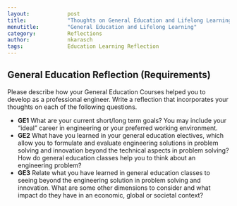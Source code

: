 ```yaml
---
layout:            post
title:             "Thoughts on General Education and Lifelong Learning"
menutitle:         "General Education and Lifelong Learning"
category:          Reflections
author:            nkarasch
tags:              Education Learning Reflection
---
```


## General Education Reflection (Requirements)

Please describe how your General Education Courses helped you to develop as a professional
engineer. Write a reflection that incorporates your thoughts on each of the following questions.

- **GE1** What are your current short/long term goals? You may include your “ideal” career in
  engineering or your preferred working environment.
- **GE2** What have you learned in your general education electives, which allow you to formulate
  and evaluate engineering solutions in problem solving and innovation beyond the technical
  aspects in problem solving? How do general education classes help you to think about an
  engineering problem? 
- **GE3**  Relate what you have learned in general education classes to seeing beyond the
  engineering solution in problem solving and innovation. What are some other dimensions
  to consider and what impact do they have in an economic, global or societal context?
